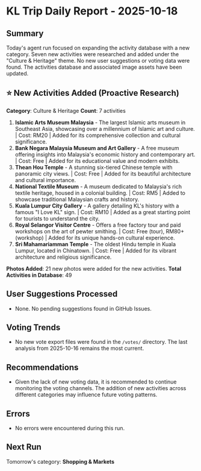 # KL Trip Daily Report - 2025-10-18

## Summary

Today's agent run focused on expanding the activity database with a new category. Seven new activities were researched and added under the "Culture & Heritage" theme. No new user suggestions or voting data were found. The activities database and associated image assets have been updated.

## ⭐ New Activities Added (Proactive Research)

**Category**: Culture & Heritage
**Count**: 7 activities

1.  **Islamic Arts Museum Malaysia** - The largest Islamic arts museum in Southeast Asia, showcasing over a millennium of Islamic art and culture. | Cost: RM20 | Added for its comprehensive collection and cultural significance.
2.  **Bank Negara Malaysia Museum and Art Gallery** - A free museum offering insights into Malaysia's economic history and contemporary art. | Cost: Free | Added for its educational value and modern exhibits.
3.  **Thean Hou Temple** - A stunning six-tiered Chinese temple with panoramic city views. | Cost: Free | Added for its beautiful architecture and cultural importance.
4.  **National Textile Museum** - A museum dedicated to Malaysia's rich textile heritage, housed in a colonial building. | Cost: RM5 | Added to showcase traditional Malaysian crafts and history.
5.  **Kuala Lumpur City Gallery** - A gallery detailing KL's history with a famous "I Love KL" sign. | Cost: RM10 | Added as a great starting point for tourists to understand the city.
6.  **Royal Selangor Visitor Centre** - Offers a free factory tour and paid workshops on the art of pewter smithing. | Cost: Free (tour), RM80+ (workshop) | Added for its unique hands-on cultural experience.
7.  **Sri Mahamariamman Temple** - The oldest Hindu temple in Kuala Lumpur, located in Chinatown. | Cost: Free | Added for its vibrant architecture and religious significance.

**Photos Added**: 21 new photos were added for the new activities.
**Total Activities in Database**: 49

## User Suggestions Processed

- None. No pending suggestions found in GitHub Issues.

## Voting Trends

- No new vote export files were found in the `/votes/` directory. The last analysis from 2025-10-16 remains the most current.

## Recommendations

- Given the lack of new voting data, it is recommended to continue monitoring the voting channels. The addition of new activities across different categories may influence future voting patterns.

## Errors

- No errors were encountered during this run.

## Next Run

Tomorrow's category: **Shopping & Markets**

